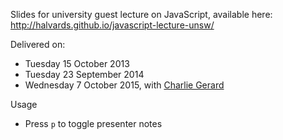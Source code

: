 Slides for university guest lecture on JavaScript, available here:
<http://halvards.github.io/javascript-lecture-unsw/>

Delivered on:

* Tuesday 15 October 2013
* Tuesday 23 September 2014
* Wednesday 7 October 2015, with [Charlie Gerard](https://github.com/charliegerard)

Usage

* Press `p` to toggle presenter notes
